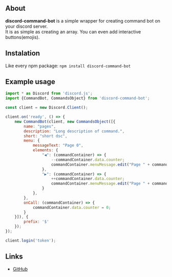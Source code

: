## About
**discord-command-bot** is a simple wrapper for creating command bot on your discord server.<br />
It is as simple as creating an array. You can even add interactive buttons(emojis).
## Instalation
Like every npm package: `npm install discord-command-bot` 
## Example usage
```js
import * as Discord from 'discord.js';
import {CommandBot, CommandsObject} from 'discord-command-bot';

const client = new Discord.Client();

client.on('ready', () => {
    new CommandBot(client, new CommandsObject([{
        name: "pages",
        description: "Long description of command.",
        short: "short dsc",
        menu: {
            messageText: "Page 0",
            elements: {
                "◀": (commandContainer) => {
                    --commandContainer.data.counter;
                    commandContainer.menuMessage.edit("Page " + commandContainer.data.counter);
                },
                "▶": (commandContainer) => {
                    ++commandContainer.data.counter;
                    commandContainer.menuMessage.edit("Page " + commandContainer.data.counter);
                }
            },
        },
        onCall: (commandContainer) => {
            commandContainer.data.counter = 0;
        }
    }]), {
        prefix: '$'
    });
});

client.login('token');
```
## Links
* [GitHub](https://github.com/Ju5tMyWo4d/discord-command-bot)
